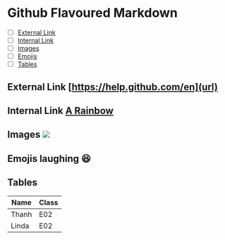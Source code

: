 # Github Flavoured Markdown
- [ ] [External Link](#ex_link)
- [ ] [Internal Link](#in_link)
- [ ] [Images](#image)
- [ ] [Emojis](#emo)
- [ ] [Tables](#table)

<a name="ex_link"></a>
## External Link [https://help.github.com/en](url)
<a name="in_link"></a>
## Internal Link  [A Rainbow](https://user-images.githubusercontent.com/99728087/154979112-69929f0e-6998-4925-9a8c-22e2ce2fc863.jpeg) 
<a name="image"></a>
## Images ![](https://user-images.githubusercontent.com/99728087/154979112-69929f0e-6998-4925-9a8c-22e2ce2fc863.jpeg)
<a name="emo"></a>
## Emojis laughing :satisfied:
<a name="table"></a>
## Tables

| Name | Class |
| ----------- | ----------- |
| Thanh | E02 |
| Linda | E02 |
 
